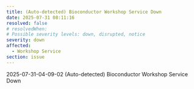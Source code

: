 ```yaml
---
title: (Auto-detected) Bioconductor Workshop Service Down
date: 2025-07-31 08:11:16
resolved: false
# resolvedWhen: 
# Possible severity levels: down, disrupted, notice
severity: down
affected:
  - Workshop Service
section: issue
---
```


2025-07-31-04-09-02 (Auto-detected) Bioconductor Workshop Service Down

